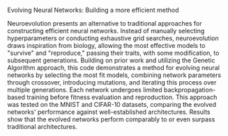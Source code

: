 Evolving Neural Networks: Building a more efficient method

Neuroevolution presents an alternative to traditional approaches for constructing efficient neural networks. Instead of manually selecting hyperparameters or conducting exhaustive grid searches, neuroevolution draws inspiration from biology, allowing the most effective models to "survive" and "reproduce," passing their traits, with some modification, to subsequent generations. Building on prior work and utilizing the Genetic Algorithm approach, this code demonstrates a method for evolving neural networks by selecting the most fit models, combining network parameters through crossover, introducing mutations, and iterating this process over multiple generations. Each network undergoes limited backpropagation-based training before fitness evaluation and reproduction. This approach was tested on the MNIST and CIFAR-10 datasets, comparing the evolved networks' performance against well-established architectures. Results show that the evolved networks perform comparably to or even surpass traditional architectures.
